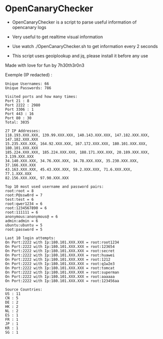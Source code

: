 # OpenCanaryChecker
- OpenCanaryChecker is a script to parse useful information of opencanary logs
- Very useful to get realtime visual information
- Use watch ./OpenCanaryChecker.sh to get information every 2 seconds 

- This script uses geoiplookup and jq, please install it before any use

Made with love for fun by 7h30th3r0n3


Exemple (IP redacted) : 
```
Unique Usernames: 66
Unique Passwords: 786

Visited ports and how many times:
Port 21 : 8
Port 2222 : 2980
Port 3306 : 1
Port 443 : 16
Port 80 : 30
Total: 3035

27 IP Addresses:
118.193.XXX.XXX, 139.99.XXX.XXX, 140.143.XXX.XXX, 147.182.XXX.XXX, 147.182.XXX.XXX
15.235.XXX.XXX, 164.92.XXX.XXX, 167.172.XXX.XXX, 180.101.XXX.XXX, 180.101.XXX.XXX
185.224.XXX.XXX, 185.224.XXX.XXX, 188.171.XXX.XXX, 20.189.XXX.XXX, 3.139.XXX.XXX
34.140.XXX.XXX, 34.76.XXX.XXX, 34.78.XXX.XXX, 35.230.XXX.XXX, 37.166.XXX.XXX
43.163.XXX.XXX, 45.43.XXX.XXX, 59.2.XXX.XXX, 71.6.XXX.XXX, 77.1.XXX.XXX
82.156.XXX.XXX, 97.90.XXX.XXX

Top 10 most used username and password pairs:
root:root = 8
root:P@ssw0rd = 7
test:test = 6
root:qwer1234 = 6
root:1234567890 = 6
root:111111 = 6
anonymous:anonymous@ = 6
admin:admin = 6
ubuntu:ubuntu = 5
root:password = 5

Last 10 login attempts:
On Port:2222 with Ip:180.101.XXX.XXX = root:root1234
On Port:2222 with Ip:180.101.XXX.XXX = root:123654
On Port:2222 with Ip:180.101.XXX.XXX = root:secret
On Port:2222 with Ip:180.101.XXX.XXX = root:huawei
On Port:2222 with Ip:180.101.XXX.XXX = root:1212
On Port:2222 with Ip:180.101.XXX.XXX = root:q1w2e3
On Port:2222 with Ip:180.101.XXX.XXX = root:tomcat
On Port:2222 with Ip:180.101.XXX.XXX = root:superman
On Port:2222 with Ip:180.101.XXX.XXX = root:aaaaaa
On Port:2222 with Ip:180.101.XXX.XXX = root:123456aa

Source Countries:
US : 11
CN : 5
DE : 2
HK : 2
NL : 2
ES : 1
FR : 1
JP : 1
KR : 1
SG : 1
```
